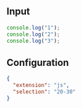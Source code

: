 
## Input
```javascript input
console.log("1");
console.log("2");
console.log("3");
```

## Configuration
```json configuration
{
  "extension": "js",
  "selection": "20-30"
}
```
